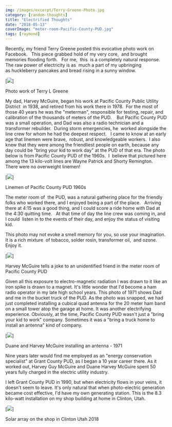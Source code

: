 ```yaml
---
img: /images/excerpt/Terry-Greene-Photo.jpg
category: [random-thoughts]
title: "Electrified Thoughts"
date: "2018-05-13"
coverImage: "meter-room-Pacific-County-PUD.jpg"
tags: [raymond]
---
```


Recently, my friend Terry Greene posted this evocative photo work on Facebook.   This piece grabbed hold of my very core,  and brought memories flooding forth.   For me,  this  is a completely natural response. The raw power of electricity is as  much a part of my upbringing as huckleberry pancakes and bread rising in a sunny window.

[![](/images/Terry-Greene-Photo.jpg)]

Photo work of Terry L Greene

My dad, Harvey McGuire, began his work at Pacific County Public Utility District  in 1938, and retired from his work there in 1978.  For the most of those 40 years he was the "meterman", responsible for testing, repair, and calibration of the thousands of meters of the PUD.    But Pacific County PUD was a small operation, and Dad was also a radio technician and a transformer rebuilder.  During storm emergencies, he  worked alongside the line crew for whom he had the deepest respect.   I came to know at an early age that linemen were brave,  robust, and knowledgeable workers.  I also knew that they were among the friendliest people on earth, because any day could be "bring your kid to work day" at the PUD of that era. The photo below is from Pacific County PUD of the 1960s.  I  believe that pictured here among the 13 kilo-volt lines are Wayne Patrick and Shorty Remington.  There were no overweight linemen!

[![](/images/linemen.jpg)]

Linemen of Pacific County PUD 1960s

The meter room of  the PUD, was a natural gathering place for the friendly folks who worked there, and I enjoyed being a part of the place.   Arriving there at 4:15 was a good thing, and I could score a ride home with Dad at the 4:30 quitting time.   At that time of day the line crew was coming in, and I could  listen in to the events of their day, and enjoy the status of visiting kid.

This photo may not evoke a smell memory for you, so use your imagination.  It is a rich mixture  of tobacco, solder rosin, transformer oil,  and ozone.  Enjoy it.

[![](/images/meter-room-Pacific-County-PUD-1024x1019.jpg)]

Harvey McGuire tells a joke to an unidentified friend in the meter room of Pacific County PUD

Given all this exposure to electro-magnetic radiation I was drawn to it like an iron spike is drawn to a magnet. It's little wonder that I'd become a ham radio operator in my late high school years. This photo of 1971 shows Dad and me in the bucket truck of the PUD. As the photo was snapped, we had just completed installing a cubical quad antenna for the 20 meter ham band on a small tower atop the garage at home. It was another electrifying experience. Obviously, at the time, Pacific County PUD wasn't just a "bring your kid to work" company. Sometimes it was a "bring a truck home to install an antenna" kind of company.

[![](/images/71-Duane-Harvey-installing-antenna-1024x699.jpg)]

Duane and Harvey McGuire installing an antenna - 1971

Nine years later would find me employed as an "energy conservation specialist" at Grant County PUD, as I began a 10 year career there. As it worked out, Harvey Guy McGuire and Duane Harvey McGuire spent 50 years fully charged in the electric utility industry.

I left Grant County PUD in 1990, but when electricity flows in your veins, it doesn't seem to leave. It's only natural that when photo-electric generation became cost effective, I'd have my own generating station. This is the 8.3 kilo-watt installation on my shop building at home in Clinton, Utah.

[![](/images/2018-05-13-11.58.20-1024x768.jpg)]

Solar array on the shop in Clinton Utah 2018
